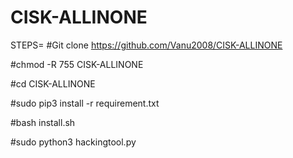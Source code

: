 # CISK-ALLINONE
STEPS=
#Git clone https://github.com/Vanu2008/CISK-ALLINONE

#chmod -R 755 CISK-ALLINONE 

#cd CISK-ALLINONE

#sudo pip3 install -r requirement.txt

#bash install.sh

#sudo python3 hackingtool.py

